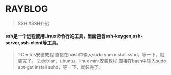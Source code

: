 # RAYBLOG

>  SSH
#SSH介绍
#### ssh是一个远程使用Linux命令行的工具，里面包含ssh-keygen,ssh-server,ssh-client等工具。
>1.Centos安装教程
直接在bash中输入sudo yum install sshd，等一下，就装完了。
>2.debian，ubuntu，linux mint安装教程
直接在bash中输入sudo apt-get install sshd，等一下，就装完了。

